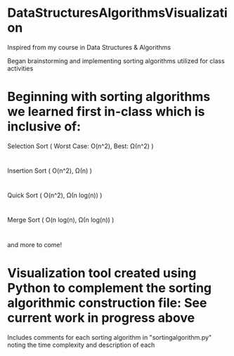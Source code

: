 # DataStructuresAlgorithmsVisualization

Inspired from my course in Data Structures & Algorithms

Began brainstorming and implementing sorting algorithms utilized for class activities

# Beginning with sorting algorithms we learned first in-class which is inclusive of:
Selection Sort ( Worst Case: O(n^2), Best: Ω(n^2) )
#
Insertion Sort ( O(n^2), Ω(n) )
#
Quick Sort ( O(n^2), Ω(n log(n)) )
#
Merge Sort ( O(n log(n), Ω(n log(n)) )
#
and more to come!

# Visualization tool created using Python to complement the sorting algorithmic construction file: See current work in progress above 

Includes comments for each sorting algorithm in "sortingalgorithm.py" noting the time complexity and description of each
